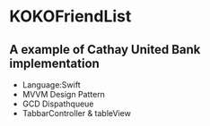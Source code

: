 # KOKOFriendList

## A example of Cathay United Bank implementation

- Language:Swift
- MVVM Design Pattern
- GCD Dispathqueue
- TabbarController & tableView
